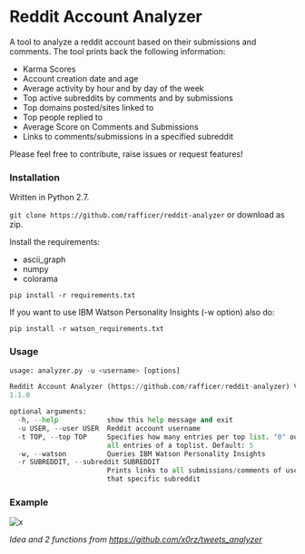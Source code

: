 # Reddit Account Analyzer

A tool to analyze a reddit account based on their submissions and comments. The tool prints back the following information:

* Karma Scores
* Account creation date and age
* Average activity by hour and by day of the week
* Top active subreddits by comments and by submissions
* Top domains posted/sites linked to
* Top people replied to
* Average Score on Comments and Submissions
* Links to comments/submissions in a specified subreddit

Please feel free to contribute, raise issues or request features!

### Installation

Written in Python 2.7.

`git clone https://github.com/rafficer/reddit-analyzer` or download as zip.

Install the requirements:

* ascii_graph
* numpy
* colorama

`pip install -r requirements.txt`

If you want to use IBM Watson Personality Insights (-w option) also do:

`pip install -r watson_requirements.txt`

### Usage

``` Python
usage: analyzer.py -u <username> [options]

Reddit Account Analyzer (https://github.com/rafficer/reddit-analyzer) Version
1.1.0

optional arguments:
  -h, --help            show this help message and exit
  -u USER, --user USER  Reddit account username
  -t TOP, --top TOP     Specifies how many entries per top list. "0" outputs
                        all entries of a toplist. Default: 5
  -w, --watson          Queries IBM Watson Personality Insights
  -r SUBREDDIT, --subreddit SUBREDDIT
                        Prints links to all submissions/comments of user to
                        that specific subreddit
```

### Example

![x](https://i.imgur.com/heR9B4w.gif)

*Idea and 2 functions from https://github.com/x0rz/tweets_analyzer*
